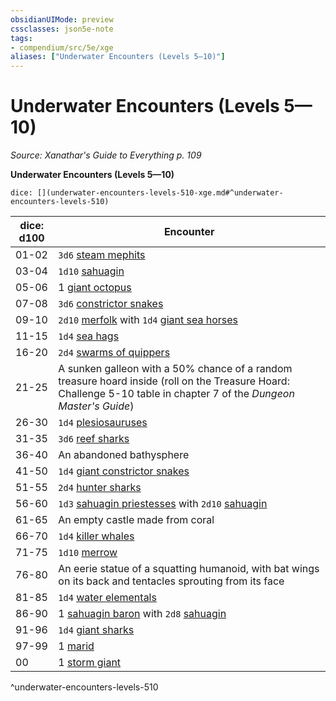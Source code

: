 ```yaml
---
obsidianUIMode: preview
cssclasses: json5e-note
tags:
- compendium/src/5e/xge
aliases: ["Underwater Encounters (Levels 5—10)"]
---
```

# Underwater Encounters (Levels 5—10)
*Source: Xanathar's Guide to Everything p. 109* 

**Underwater Encounters (Levels 5—10)**

`dice: [](underwater-encounters-levels-510-xge.md#^underwater-encounters-levels-510)`

| dice: d100 | Encounter |
|------------|-----------|
| 01-02 | `3d6` [steam mephits](/2-Mechanics/CLI/bestiary/elemental/steam-mephit.md) |
| 03-04 | `1d10` [sahuagin](/2-Mechanics/CLI/bestiary/humanoid/sahuagin.md) |
| 05-06 | 1 [giant octopus](/2-Mechanics/CLI/bestiary/beast/giant-octopus.md) |
| 07-08 | `3d6` [constrictor snakes](/2-Mechanics/CLI/bestiary/beast/constrictor-snake.md) |
| 09-10 | `2d10` [merfolk](/2-Mechanics/CLI/bestiary/humanoid/merfolk.md) with `1d4` [giant sea horses](/2-Mechanics/CLI/bestiary/beast/giant-sea-horse.md) |
| 11-15 | `1d4` [sea hags](/2-Mechanics/CLI/bestiary/fey/sea-hag.md) |
| 16-20 | `2d4` [swarms of quippers](/2-Mechanics/CLI/bestiary/beast/swarm-of-quippers.md) |
| 21-25 | A sunken galleon with a 50% chance of a random treasure hoard inside (roll on the Treasure Hoard: Challenge 5-10 table in chapter 7 of the *Dungeon Master's Guide*) |
| 26-30 | `1d4` [plesiosauruses](/2-Mechanics/CLI/bestiary/beast/plesiosaurus.md) |
| 31-35 | `3d6` [reef sharks](/2-Mechanics/CLI/bestiary/beast/reef-shark.md) |
| 36-40 | An abandoned bathysphere |
| 41-50 | `1d4` [giant constrictor snakes](/2-Mechanics/CLI/bestiary/beast/giant-constrictor-snake.md) |
| 51-55 | `2d4` [hunter sharks](/2-Mechanics/CLI/bestiary/beast/hunter-shark.md) |
| 56-60 | `1d3` [sahuagin priestesses](/2-Mechanics/CLI/bestiary/humanoid/sahuagin-priestess.md) with `2d10` [sahuagin](/2-Mechanics/CLI/bestiary/humanoid/sahuagin.md) |
| 61-65 | An empty castle made from coral |
| 66-70 | `1d4` [killer whales](/2-Mechanics/CLI/bestiary/beast/killer-whale.md) |
| 71-75 | `1d10` [merrow](/2-Mechanics/CLI/bestiary/monstrosity/merrow.md) |
| 76-80 | An eerie statue of a squatting humanoid, with bat wings on its back and tentacles sprouting from its face |
| 81-85 | `1d4` [water elementals](/2-Mechanics/CLI/bestiary/elemental/water-elemental.md) |
| 86-90 | 1 [sahuagin baron](/2-Mechanics/CLI/bestiary/humanoid/sahuagin-baron.md) with `2d8` [sahuagin](/2-Mechanics/CLI/bestiary/humanoid/sahuagin.md) |
| 91-96 | `1d4` [giant sharks](/2-Mechanics/CLI/bestiary/beast/giant-shark.md) |
| 97-99 | 1 [marid](/2-Mechanics/CLI/bestiary/elemental/marid.md) |
| 00 | 1 [storm giant](/2-Mechanics/CLI/bestiary/giant/storm-giant.md) |
^underwater-encounters-levels-510